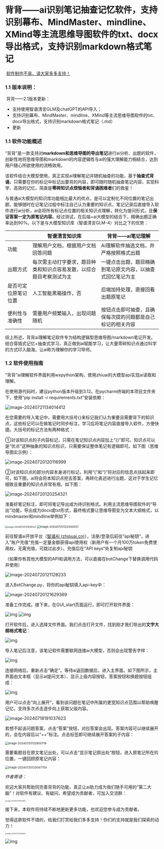 # 背背——ai识别笔记抽查记忆软件，支持识别幕布、MindMaster、mindline、XMind等主流思维导图软件的txt、docx导出格式，支持识别markdown格式笔记



​														<u>软件制作不易，请大家多多支持！</u>



### 1.1 版本说明：

​	背背——2.1版本更新：

- 支持使用智谱清言GLM及chatGPT的API导入；
- 支持识别幕布、MindMaster、mindline、XMind等主流思维导图软件的txt、docx导出格式，支持识别markdown格式笔记（.md）
- 更新

### **1.1 软件功能概述**

“背背”是一款支持对**markdown和思维导图的导出笔记**进行ai分析、出题的软件，创新性地将思维导图和markdown的内容逻辑性与ai的强大理解能力相结合，达到用户随心所欲使用的流畅效用。

该软件结合大模型使用，真正实现ai理解笔记并随机抽查的功能，基于**抽查式背诵**，只需要在你的标记中标记出要背的内容，即可随时随机抽查笔记内容，实现科学、高效的记忆，简直是**零碎知识点烦恼者和背诵困难者**们的救星！

与普通ai大模型的知识库功能相比最大的优点，是可以定制化不同位置的笔记出题，能够随时在记笔记过程中标注自己认为重要的知识点，笔记记录后直接导入软件进行ai分析，ai会将所有标记点位置的相关知识点理解，转化为提问形式，且**保证答案一定为原笔记内容**。经过测试，在后端+ai大模型的结合下，精确出题正确率达到90%。以下是与大模型知识库（智谱清言GLM-4）对比之下的优势：

 

|                      | 智谱清言知识库                                               | 背背——ai笔记理解                                           |
| -------------------- | ------------------------------------------------------------ | ---------------------------------------------------------- |
| 功能                 | 理解用户文档，根据用户文档回答问题                           | Ai理解软件抽选文档，并严格按照格式出题                     |
| 出题方式             | 每次需主动打字要求，题目种类和知识点容易发散，以综合题目考察测试为主 | 一键点击出题，题目精确到笔记原文内容，以抽查式回忆笔记为主 |
| 是否可定位原笔记位置 | 人工智能黑箱操作，否                                         | 后端加持处理，直接回看出题原笔记                           |
| 便利性与准确性       | 需要用户频繁输入，出现问题随机                               | 按钮点击即可抽查，且确保每次提的问题都是自己标记的相关内容 |

 

综上所述，背背ai理解笔记软件专为结构逻辑型思维导图/markdown笔记开发。结合穿插式记忆+抽查式学习，真正做到ai赋能学习，让大量零碎知识点通过科学的方式印入脑海，让ai称为理解你的学习导师。

### **1.2 软件使用指南**

“背背”ai理解软件界面利用wxpython架构，使用zhiuai的大模型api实现ai读取和理解。

在使用源代码时，建议python版本升级到3.12。在pycharm终端的本项目文件夹下，使用“pip install -r requirements.txt”安装依赖：

![image-20240721134014412](C:\Users\DELL\AppData\Roaming\Typora\typora-user-images\image-20240721134014412.png)

 

在您需要的导入笔记中，需要用大括号{}来标记我们认为重要且需要背下的知识点，这些标记可以在做笔记时同步标注，学习后将笔记内容直接导入软件，方便快捷。大括号的标记方法有两种格式：

①对该知识点的子内容标记，只需在笔记知识点内容加上“{}”即可。知识点可以是“优点”这种抽象的知识点标识，只需要保证整体笔记有逻辑即可。如下图（思维导图实示例）：



![image-20240720120116999](C:\Users\DELL\AppData\Roaming\Typora\typora-user-images\image-20240720120116999.png)

 

②对该知识点的部分内容本身进行标记，利用“{”和“}”将对应的信息点括起来即可，如下图，ai将会将本知识点挖去答案，再转化表述进行出题，这对于学生记忆细致且重要的知识点非常有用。如下图：

 ![image-20240720120254321](C:\Users\DELL\AppData\Roaming\Typora\typora-user-images\image-20240720120254321.png)

 

准备好笔记标注，即可将笔记导出成为待识别格式。利用主流思维导图软件的“导出”功能，导出成为docx或txt形式，最终格式要让思维导图变为文本大纲格式，以mindmaster和mindline举例如下：



<img src="C:\Users\DELL\AppData\Roaming\Typora\typora-user-images\image-20240720121938143.png" alt="image-20240720121938143" style="zoom: 50%;" />

<img src="C:\Users\DELL\AppData\Roaming\Typora\typora-user-images\image-20240720122344321.png" alt="image-20240720122344321" style="zoom: 67%;" />

前往智谱ai开放平台（[智谱AI (zhipuai.cn)](https://www.zhipuai.cn/)），注册/登录后前往”api秘钥“，进入”账户充值“充值一定量金额获得api使用权（新用户有一个月100万token免费使用权，无需充值，可跳过此步）。充值后在”API keys“处复制api秘钥

（如果你有其他大模型的API和调用方法，可以直接在botChange下替换调用代码并使用）



![image-20240720121128233](C:\Users\DELL\AppData\Roaming\Typora\typora-user-images\image-20240720121128233.png)



进入BotChange.py，将你的api秘钥填入api-key中：



![image-20240720121629369](C:\Users\DELL\AppData\Roaming\Typora\typora-user-images\image-20240720121629369.png)



准备工作完成。接下来，在GUI_start页面运行，即可打开软件界面：

 

![img](file:///C:\Users\DELL\AppData\Local\Temp\ksohtml14684\wps12.jpg) ![img](file:///C:\Users\DELL\AppData\Local\Temp\ksohtml14684\wps13.jpg)

 

打开软件后，进入选择文件界面。我们点击打开文件，找到刚才我们导出的**文字大纲格式笔记**：



![img](file:///C:\Users\DELL\AppData\Local\Temp\ksohtml14684\wps14.jpg) 



导入笔记后注意，该笔记软件需要联网连接ai大模型，否则会出现警告字样：

 

![img](file:///C:\Users\DELL\AppData\Local\Temp\ksohtml14684\wps17.jpg) 

 

连接网络后，重新点击“确定”。等待ai返回数据后，进入主界面。如下图所示，主界面由文本框（显示ai提问文本）、显示上级内容按钮，答案按钮和换题按钮组成：

 

![img](file:///C:\Users\DELL\AppData\Local\Temp\ksohtml14684\wps18.jpg) 



用户可以点击“向上展开”，看到该问题在笔记中所属的更宽知识点范围以帮助唤醒记忆，支持多次点击逐步向上获取父级内容。



![image-20240718191037623](C:\Users\DELL\AppData\Roaming\Typora\typora-user-images\image-20240718191037623.png)



若想不起该问题答案，点击“答案”按钮，对应答案会出现。答案内容可以继续展开的，会在内容后以“++”标注。点击标签即可继续展开答案的子内容：

<img src="C:\Users\DELL\AppData\Roaming\Typora\typora-user-images\image-20240720122800718.png" alt="image-20240720122800718" style="zoom: 67%;" />



需要看题目在原文笔记出处，可以点击“显示笔记原出处”按钮，进入原笔记所在的位置，一键回顾原笔记内容：



<img src="C:\Users\DELL\AppData\Roaming\Typora\typora-user-images\image-20240720123047750.png" alt="image-20240720123047750" style="zoom:67%;" />



*作者寄语：*

欢迎大家共帮助同完善背背的功能，真正让ai助力成为我们随手可用的“第二大脑”！对软件有建议、有疑问，希望成为贡献者，可加入交流群：



<img src="C:\Users\DELL\AppData\Roaming\Typora\typora-user-images\image-20240721135040962.png" alt="image-20240721135040962" style="zoom: 33%;" />



接下来，本软件将持续不断地更新更多功能，也欢迎您参与成为贡献者。

觉得这款软件不错的，给我们打赏给我们多多支持！你们的支持就是我们探索的动力！

<img src="C:\Users\DELL\AppData\Roaming\Typora\typora-user-images\image-20240721134240483.png" alt="image-20240721134240483" style="zoom: 33%;" />

![img](file:///C:\Users\DELL\AppData\Local\Temp\SGPicFaceTpBq\16676\01058027.jpg)